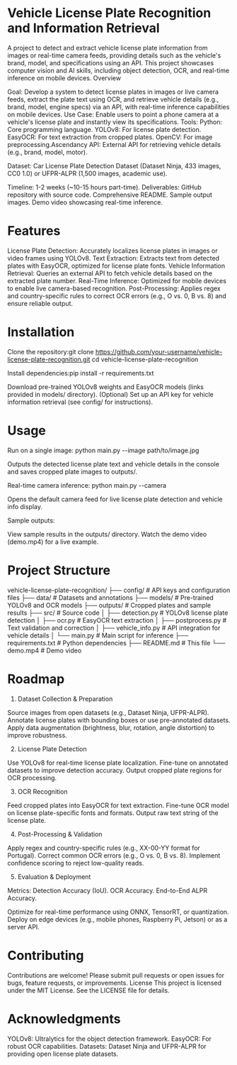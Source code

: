# Vehicle License Plate Recognition and Information Retrieval

A project to detect and extract vehicle license plate information from images or real-time camera feeds, providing details such as the vehicle's brand, model, and specifications using an API. This project showcases computer vision and AI skills, including object detection, OCR, and real-time inference on mobile devices.
Overview

Goal: Develop a system to detect license plates in images or live camera feeds, extract the plate text using OCR, and retrieve vehicle details (e.g., brand, model, engine specs) via an API, with real-time inference capabilities on mobile devices.
Use Case: Enable users to point a phone camera at a vehicle's license plate and instantly view its specifications.
Tools:
Python: Core programming language.
YOLOv8: For license plate detection.
EasyOCR: For text extraction from cropped plates.
OpenCV: For image preprocessing.Ascendancy
API: External API for retrieving vehicle details (e.g., brand, model, motor).


Dataset:
Car License Plate Detection Dataset (Dataset Ninja, 433 images, CC0 1.0) or UFPR-ALPR (1,500 images, academic use).


Timeline: 1-2 weeks (~10-15 hours part-time).
Deliverables:
GitHub repository with source code.
Comprehensive README.
Sample output images.
Demo video showcasing real-time inference.

# Features

License Plate Detection: Accurately localizes license plates in images or video frames using YOLOv8.
Text Extraction: Extracts text from detected plates with EasyOCR, optimized for license plate fonts.
Vehicle Information Retrieval: Queries an external API to fetch vehicle details based on the extracted plate number.
Real-Time Inference: Optimized for mobile devices to enable live camera-based recognition.
Post-Processing: Applies regex and country-specific rules to correct OCR errors (e.g., O vs. 0, B vs. 8) and ensure reliable output.

# Installation

Clone the repository:git clone https://github.com/your-username/vehicle-license-plate-recognition.git
cd vehicle-license-plate-recognition


Install dependencies:pip install -r requirements.txt


Download pre-trained YOLOv8 weights and EasyOCR models (links provided in models/ directory).
(Optional) Set up an API key for vehicle information retrieval (see config/ for instructions).

# Usage

Run on a single image:
python main.py --image path/to/image.jpg

Outputs the detected license plate text and vehicle details in the console and saves cropped plate images to outputs/.

Real-time camera inference:
python main.py --camera

Opens the default camera feed for live license plate detection and vehicle info display.

Sample outputs:

View sample results in the outputs/ directory.
Watch the demo video (demo.mp4) for a live example.



# Project Structure
vehicle-license-plate-recognition/
├── config/                 # API keys and configuration files
├── data/                   # Datasets and annotations
├── models/                 # Pre-trained YOLOv8 and OCR models
├── outputs/                # Cropped plates and sample results
├── src/                    # Source code
│   ├── detection.py        # YOLOv8 license plate detection
│   ├── ocr.py              # EasyOCR text extraction
│   ├── postprocess.py      # Text validation and correction
│   ├── vehicle_info.py     # API integration for vehicle details
│   └── main.py             # Main script for inference
├── requirements.txt        # Python dependencies
├── README.md               # This file
└── demo.mp4                # Demo video

# Roadmap
1. Dataset Collection & Preparation

Source images from open datasets (e.g., Dataset Ninja, UFPR-ALPR).
Annotate license plates with bounding boxes or use pre-annotated datasets.
Apply data augmentation (brightness, blur, rotation, angle distortion) to improve robustness.

2. License Plate Detection

Use YOLOv8 for real-time license plate localization.
Fine-tune on annotated datasets to improve detection accuracy.
Output cropped plate regions for OCR processing.

3. OCR Recognition

Feed cropped plates into EasyOCR for text extraction.
Fine-tune OCR model on license plate-specific fonts and formats.
Output raw text string of the license plate.

4. Post-Processing & Validation

Apply regex and country-specific rules (e.g., XX-00-YY format for Portugal).
Correct common OCR errors (e.g., O vs. 0, B vs. 8).
Implement confidence scoring to reject low-quality reads.

5. Evaluation & Deployment

Metrics:
Detection Accuracy (IoU).
OCR Accuracy.
End-to-End ALPR Accuracy.


Optimize for real-time performance using ONNX, TensorRT, or quantization.
Deploy on edge devices (e.g., mobile phones, Raspberry Pi, Jetson) or as a server API.

# Contributing
Contributions are welcome! Please submit pull requests or open issues for bugs, feature requests, or improvements.
License
This project is licensed under the MIT License. See the LICENSE file for details.

# Acknowledgments

YOLOv8: Ultralytics for the object detection framework.
EasyOCR: For robust OCR capabilities.
Datasets: Dataset Ninja and UFPR-ALPR for providing open license plate datasets.
